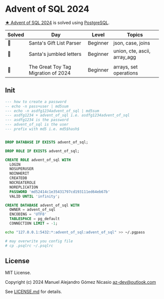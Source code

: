# Advent of SQL 2024

[★ Advent of SQL 2024](https://adventofsql.com/) is solved using [PostgreSQL](https://www.postgresql.org/).

| Solved |                 Day                 |  Level   |            Topics            |
|--------|-------------------------------------|----------|------------------------------|
| 🎄      | Santa's Gift List Parser            | Beginner | json, case, joins            |
| 🎄      | Santa's jumbled letters             | Beginner | union, cte, ascii, array_agg |
|        |                                     |          |                              |
| 🎄      | The Great Toy Tag Migration of 2024 | Beginner | arrays, set operations       |


## Init

```sql
--- how to create a password
-- echo -n pass+user | md5sum
--- echo -n asdfg1234advent_of_sql | md5sum
--- asdfg1234 + advent_of_sql i.e. asdfg1234advent_of_sql
--- asdfg1234 is the password
--- advent_of_sql is the user
--- prefix with md5 i.e. md5$hash$


DROP DATABASE IF EXISTS advent_of_sql;

DROP ROLE IF EXISTS advent_of_sql;

CREATE ROLE advent_of_sql WITH
  LOGIN
  NOSUPERUSER
  NOINHERIT
  CREATEDB
  NOCREATEROLE
  NOREPLICATION
  PASSWORD 'md52414c1e35431797cd193111ed64eb67b'
  VALID UNTIL 'infinity';

CREATE DATABASE advent_of_sql WITH
  OWNER = advent_of_sql
  ENCODING = 'UTF8'  
  TABLESPACE = pg_default
  CONNECTION LIMIT = -1;
```

```sh
echo "127.0.0.1:5432:*:advent_of_sql:advent_of_sql" >> ~/.pgpass

# may overwrite you config file
# cp .psqlrc ~/.psqlrc
```

## License

MIT License.

Copyright (c) 2024 Manuel Alejandro Gómez Nicasio <az-dev@outlook.com>

See [LICENSE.md](LICENSE.md) for details.
